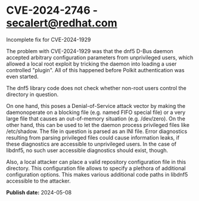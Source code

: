 # CVE-2024-2746 - secalert@redhat.com

Incomplete fix for CVE-2024-1929

The problem with CVE-2024-1929 was that the dnf5 D-Bus daemon accepted arbitrary configuration parameters from unprivileged users, which allowed a
local root exploit by tricking the daemon into loading a user controlled "plugin". All of this happened before Polkit authentication was even started.

The dnf5 library code does not check whether non-root users control the directory in question. 

On one hand, this poses a Denial-of-Service attack vector by making the daemonoperate on a blocking file (e.g. named FIFO special file) or a very large file
that causes an out-of-memory situation (e.g. /dev/zero). On the other hand, this can be used to let the daemon process privileged files like /etc/shadow.
The file in question is parsed as an INI file. Error diagnostics resulting from parsing privileged files could cause information leaks, if these diagnostics
are accessible to unprivileged users. In the case of libdnf5, no such user accessible diagnostics should exist, though.

Also, a local attacker can place a valid repository configuration file in this directory. This configuration file allows to specify
a plethora of additional configuration options. This makes various additional code paths in libdnf5 accessible to the attacker. 


**Publish date:** 2024-05-08

